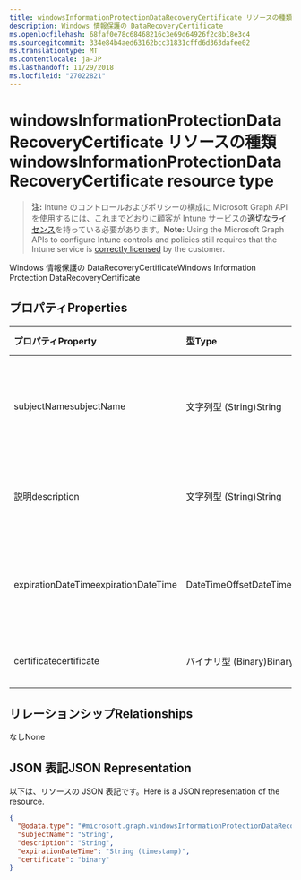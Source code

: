 ```yaml
---
title: windowsInformationProtectionDataRecoveryCertificate リソースの種類
description: Windows 情報保護の DataRecoveryCertificate
ms.openlocfilehash: 68faf0e78c68468216c3e69d64926f2c8b18e3c4
ms.sourcegitcommit: 334e84b4aed63162bcc31831cffd6d363dafee02
ms.translationtype: MT
ms.contentlocale: ja-JP
ms.lasthandoff: 11/29/2018
ms.locfileid: "27022821"
---
```

# <a name="windowsinformationprotectiondatarecoverycertificate-resource-type"></a><span data-ttu-id="119a8-103">windowsInformationProtectionDataRecoveryCertificate リソースの種類</span><span class="sxs-lookup"><span data-stu-id="119a8-103">windowsInformationProtectionDataRecoveryCertificate resource type</span></span>

> <span data-ttu-id="119a8-104">**注:** Intune のコントロールおよびポリシーの構成に Microsoft Graph API を使用するには、これまでどおりに顧客が Intune サービスの[適切なライセンス](https://go.microsoft.com/fwlink/?linkid=839381)を持っている必要があります。</span><span class="sxs-lookup"><span data-stu-id="119a8-104">**Note:** Using the Microsoft Graph APIs to configure Intune controls and policies still requires that the Intune service is [correctly licensed](https://go.microsoft.com/fwlink/?linkid=839381) by the customer.</span></span>

<span data-ttu-id="119a8-105">Windows 情報保護の DataRecoveryCertificate</span><span class="sxs-lookup"><span data-stu-id="119a8-105">Windows Information Protection DataRecoveryCertificate</span></span>
## <a name="properties"></a><span data-ttu-id="119a8-106">プロパティ</span><span class="sxs-lookup"><span data-stu-id="119a8-106">Properties</span></span>
|<span data-ttu-id="119a8-107">プロパティ</span><span class="sxs-lookup"><span data-stu-id="119a8-107">Property</span></span>|<span data-ttu-id="119a8-108">型</span><span class="sxs-lookup"><span data-stu-id="119a8-108">Type</span></span>|<span data-ttu-id="119a8-109">説明</span><span class="sxs-lookup"><span data-stu-id="119a8-109">Description</span></span>|
|:---|:---|:---|
|<span data-ttu-id="119a8-110">subjectName</span><span class="sxs-lookup"><span data-stu-id="119a8-110">subjectName</span></span>|<span data-ttu-id="119a8-111">文字列型 (String)</span><span class="sxs-lookup"><span data-stu-id="119a8-111">String</span></span>|<span data-ttu-id="119a8-112">データ回復証明書のサブジェクト名</span><span class="sxs-lookup"><span data-stu-id="119a8-112">Data recovery Certificate subject name</span></span>|
|<span data-ttu-id="119a8-113">説明</span><span class="sxs-lookup"><span data-stu-id="119a8-113">description</span></span>|<span data-ttu-id="119a8-114">文字列型 (String)</span><span class="sxs-lookup"><span data-stu-id="119a8-114">String</span></span>|<span data-ttu-id="119a8-115">データ回復証明書の説明</span><span class="sxs-lookup"><span data-stu-id="119a8-115">Data recovery Certificate description</span></span>|
|<span data-ttu-id="119a8-116">expirationDateTime</span><span class="sxs-lookup"><span data-stu-id="119a8-116">expirationDateTime</span></span>|<span data-ttu-id="119a8-117">DateTimeOffset</span><span class="sxs-lookup"><span data-stu-id="119a8-117">DateTimeOffset</span></span>|<span data-ttu-id="119a8-118">データ回復証明書の有効期限日時</span><span class="sxs-lookup"><span data-stu-id="119a8-118">Data recovery Certificate expiration datetime</span></span>|
|<span data-ttu-id="119a8-119">certificate</span><span class="sxs-lookup"><span data-stu-id="119a8-119">certificate</span></span>|<span data-ttu-id="119a8-120">バイナリ型 (Binary)</span><span class="sxs-lookup"><span data-stu-id="119a8-120">Binary</span></span>|<span data-ttu-id="119a8-121">データ回復証明書</span><span class="sxs-lookup"><span data-stu-id="119a8-121">Data recovery Certificate</span></span>|

## <a name="relationships"></a><span data-ttu-id="119a8-122">リレーションシップ</span><span class="sxs-lookup"><span data-stu-id="119a8-122">Relationships</span></span>
<span data-ttu-id="119a8-123">なし</span><span class="sxs-lookup"><span data-stu-id="119a8-123">None</span></span>
## <a name="json-representation"></a><span data-ttu-id="119a8-124">JSON 表記</span><span class="sxs-lookup"><span data-stu-id="119a8-124">JSON Representation</span></span>
<span data-ttu-id="119a8-125">以下は、リソースの JSON 表記です。</span><span class="sxs-lookup"><span data-stu-id="119a8-125">Here is a JSON representation of the resource.</span></span>
<!-- {
  "blockType": "resource",
  "@odata.type": "microsoft.graph.windowsInformationProtectionDataRecoveryCertificate"
}
-->
``` json
{
  "@odata.type": "#microsoft.graph.windowsInformationProtectionDataRecoveryCertificate",
  "subjectName": "String",
  "description": "String",
  "expirationDateTime": "String (timestamp)",
  "certificate": "binary"
}
```




